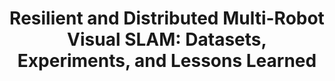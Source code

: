 ---
title: "Resilient and Distributed Multi-Robot Visual SLAM: Datasets, Experiments, and Lessons Learned"
authors: "Yulun Tian, Yun Chang, Long Quang, Arthur Schang, Carlos Nieto-Granda, Jonathan
P How, Luca Carlone"
venue: "IEEE/RSJ Intl. Conf. on Intelligent Robots and Systems (IROS)"
year: "2023"
status: "conference"
arxiv: "https://arxiv.org/abs/2304.04362"
official_link: ""
doi: ""
volume: "N/A"
number: "N/A"
pages: ""
publisher: ""
month: ""
address: ""
type: "conference"
school: "N/A"
awards: ""
notes: ""
include_on_website: true
image: "2023-tian-kmExp-1.jpg"
links_to_code: "https://github.com/MIT-SPARK/Kimera-Multi"
links_to_video: "https://youtu.be/7yYMRNMdKjY?si=FlDMb9Q3RwaU5sQ-"
links_to_website: "https://web.mit.edu/sparklab/datasets/KimeraMultiData/"
collection: publications
permalink: /publication/2023-tian-kmExp
---